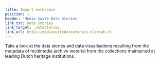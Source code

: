 ```yaml
---
title: Import workspace
position: 1
header: 'Media Suite Data Stories'
link_txt: Data Stories
link_target: _datastories
link_url: http://mediasuitedatastories.clariah.nl
---
```


Take a look at the data stories and data visualisations resulting from the metadata of multimedia archive material from the collections maintained at leading Dutch heritage institutions.
